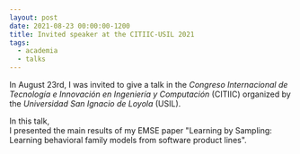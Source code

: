 ```yaml
---
layout: post
date: 2021-08-23 00:00:00-1200
title: Invited speaker at the CITIIC-USIL 2021
tags:
  - academia
  - talks
---
```


In August 23rd, I was invited to give a talk in the
_Congreso Internacional de Tecnología e Innovación en Ingeniería y Computación_ 
(CITIIC)
organized by the _Universidad San Ignacio de Loyola_ (USIL).

In this talk,  
I presented the main results of my EMSE paper
"Learning by Sampling: Learning behavioral family models from software product lines".




